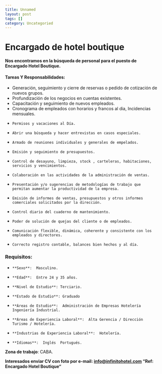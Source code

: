 ```yaml
---
title: Unnamed
layout: post
tags: []
category: Uncategoried
---
```

# Encargado de hotel boutique
**Nos encontramos en la búsqueda de personal para el puesto de Encargado Hotel Boutique.**

#### Tareas Y Responsabilidades:

- Generación, seguimiento y cierre de reservas o pedido de cotización de nuevos grupos.
- Profundización de los negocios en cuentas existentes.
- Capacitación y seguimiento de nuevos empleados.
- Cronograma de empleados con horarios y francos al dia, Incidencias mensuales.
-     Permisos y vacaciones al Día.
-     Abrir una búsqueda y hacer entrevistas en casos especiales.
-     Armado de reuniones individuales y generales de empelados.
-     Emisión y seguimiento de presupuestos.
-     Control de desayuno, limpieza, stock , carteleras, habitaciones, servicios y vencimientos.
-     Colaboración en las actividades de la administración de ventas.
-     Presentación y/o sugerencias de metodologías de trabajo que permitan aumentar la productividad de la empresa. 
-     Emisión de informes de ventas, presupuestos y otros informes comerciales solicitados por la dirección.
-     Control diario del cuaderno de mantenimiento.
-     Poder de solución de quejas del cliente o de empleados.
-     Comunicación flexible, dinámica, coherente y consistente con los empleados y directores.
-     Correcto registro contable, balances bien hechos y al día.

### Requisitos:

-     **Sexo**:  Masculino.
-     **Edad**:  Entre 24 y 35 años.
-     **Nivel de Estudio**: Terciario.
-     **Estado de Estudio**: Graduado
-     **Áreas de Estudio**:  Administración de Empresas Hotelería Ingeniería Industrial.
-     **Áreas de Experiencia Laboral**:  Alta Gerencia / Dirección Turismo / Hotelería.
-     **Industrias de Experiencia Laboral**:  Hotelería.
-     **Idiomas**:  Inglés  Portugués.

**Zona de trabajo**: CABA.

**Interesados enviar CV con foto por e-mail: info@infinitohotel.com 
“Ref: Encargado Hotel Boutique“**

